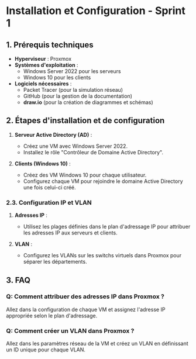 # Installation et Configuration - Sprint 1

## 1. Prérequis techniques

- **Hyperviseur** : Proxmox
- **Systèmes d'exploitation** : 
  - Windows Server 2022 pour les serveurs
  - Windows 10 pour les clients
- **Logiciels nécessaires** : 
  - Packet Tracer (pour la simulation réseau)
  - GitHub (pour la gestion de la documentation)
  - **draw.io** (pour la création de diagrammes et schémas)
  
## 2. Étapes d'installation et de configuration

1. **Serveur Active Directory (AD)** :
   - Créez une VM avec Windows Server 2022.
   - Installez le rôle "Contrôleur de Domaine Active Directory".
   
2. **Clients (Windows 10)** :
   - Créez des VM Windows 10 pour chaque utilisateur.
   - Configurez chaque VM pour rejoindre le domaine Active Directory une fois celui-ci créé.

### 2.3. Configuration IP et VLAN

1. **Adresses IP** :
   - Utilisez les plages définies dans le plan d'adressage IP pour attribuer les adresses IP aux serveurs et clients.
   
2. **VLAN** :
   - Configurez les VLANs sur les switchs virtuels dans Proxmox pour séparer les départements.

## 3. FAQ

### Q: Comment attribuer des adresses IP dans Proxmox ?
Allez dans la configuration de chaque VM et assignez l'adresse IP appropriée selon le plan d'adressage.

### Q: Comment créer un VLAN dans Proxmox ?
Allez dans les paramètres réseau de la VM et créez un VLAN en définissant un ID unique pour chaque VLAN.
